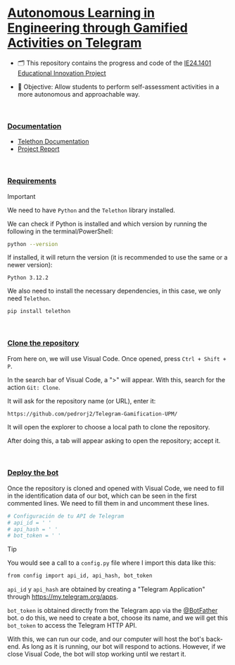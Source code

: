 <h1><ins>Autonomous Learning in Engineering through Gamified Activities on Telegram</ins></h1>

- 🗂️ This repository contains the progress and code of the [IE24.1401 Educational Innovation Project](https://innovacioneducativa.upm.es/proyectos-ie/informacion?anyo=2023-2024&id=1160)

- 🎯 Objective: Allow students to perform self-assessment activities in a more autonomous and approachable way.

<br>

### <ins>Documentation</ins>

 - [Telethon Documentation](https://docs.telethon.dev/en/stable/)
 - [Project Report](https://www.overleaf.com/read/nvbqkrzspbjp#ad7e05)

<br>

### <ins>Requirements</ins>

> [!IMPORTANT]
> We need to have `Python` and the `Telethon` library installed.

We can check if Python is installed and which version by running the following in the terminal/PowerShell:

```bash
python --version
```

If installed, it will return the version (it is recommended to use the same or a newer version):

 `Python 3.12.2`

We also need to install the necessary dependencies, in this case, we only need `Telethon`.
```bash
pip install telethon
```

<br>

### <ins>Clone the repository</ins>

From here on, we will use Visual Code. Once opened, press `Ctrl + Shift + P`.

In the search bar of Visual Code, a ">" will appear. With this, search for the action `Git: Clone`.

It will ask for the repository name (or URL), enter it:

```bash
https://github.com/pedrorj2/Telegram-Gamification-UPM/
```

It will open the explorer to choose a local path to clone the repository.

After doing this, a tab will appear asking to open the repository; accept it.

<br>

### <ins>Deploy the bot</ins>

Once the repository is cloned and opened with Visual Code, we need to fill in the identification data of our bot, which can be seen in the first commented lines. We need to fill them in and uncomment these lines.

```bash
# Configuración de tu API de Telegram
# api_id = ' '
# api_hash = ' '
# bot_token = ' '
```

> [!TIP]
> You would see a call to a `config.py` file where I import this data like this:
> 
> ```bash
> from config import api_id, api_hash, bot_token



`api_id` y `api_hash` are obtained by creating a "Telegram Application" through https://my.telegram.org/apps.

`bot_token` is obtained directly from the Telegram app via the [@BotFather](https://t.me/BotFather) bot.
o do this, we need to create a bot, choose its name, and we will get this `bot_token` to access the Telegram HTTP API.

With this, we can run our code, and our computer will host the bot's back-end. As long as it is running, our bot will respond to actions. However, if we close Visual Code, the bot will stop working until we restart it.



